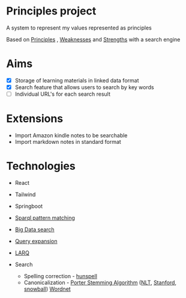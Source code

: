 # Principles project
A system to represent my values represented as principles

Based on [Principles](https://www.notion.so/Principles-4356911896ae48a28e7e08c921a45488) , [Weaknesses](https://www.notion.so/Weaknesses-8ad370d2d3f441caa4ef2a5294299407) and [Strengths](https://www.notion.so/Strengths-61d58cb8dc224e7abd224be62bf87ca4)  with a search engine

# Aims
- [x] Storage of learning materials in linked data format
- [x] Search feature that allows users to search by key words
- [ ] Individual URL's for each search result

# Extensions
- Import Amazon kindle notes to be searchable
- Import markdown notes in standard format

# Technologies
- React
- Tailwind
- Springboot
- [Sparql pattern matching](http://vos.openlinksw.com/owiki/wiki/VOS/VirtTipsAndTricksSPARQLPatternMatchFeature)
- [Big Data search](https://blazegraph.com/database/apidocs/com/bigdata/rdf/store/BDS.html)
- [Query expansion](https://queryunderstanding.com/query-expansion-2d68d47cf9c8)
- [LARQ](http://jena.apache.org/documentation/larq/index.html)

- Search
    - Spelling correction - [hunspell](https://github.com/hunspell/hunspell)
    - Canonicalization - [Porter Stemming Algorithm](https://tartarus.org/martin/PorterStemmer/) ([NLT](http://www.nltk.org/), [Stanford](https://nlp.stanford.edu/software/), [snowball](https://snowballstem.org/)) [Wordnet](https://wordnet.princeton.edu/)